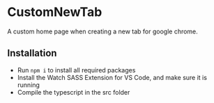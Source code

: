 # CustomNewTab
A custom home page when creating a new tab for google chrome. 

## Installation
* Run ```npm i``` to install all required packages
* Install the Watch SASS Extension for VS Code, and make sure it is running
* Compile the typescript in the src folder
